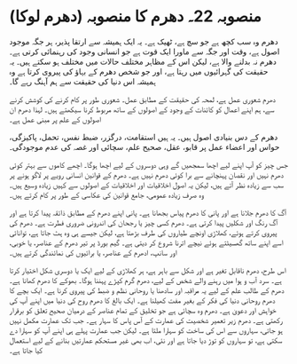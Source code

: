 # منصوبہ 22۔ دھرم کا منصوبہ (دھرم لوکا)

دھرم وہ سب کچھ ہے جو سچ ہے، ٹھیک ہے۔ یہ ایک ہمیشہ سے ارتقا پذیر، ہر جگہ موجود اصول ہے، وقت اور جگہ سے ماورا ایک قوت ہے جو انسانی وجود کی رہنمائی کرتی ہے۔ دھرم نہ بدلنے والا ہے، لیکن اس کے مظاہر مختلف حالات میں مختلف ہو سکتے ہیں۔ یہ حقیقت کی گہرائیوں میں رہتا ہے، اور جو شخص دھرم کے بہاؤ کی پیروی کرتا ہے وہ ہمیشہ اس دنیا کی حقیقت سے ہم آہنگ رہے گا۔

دھرم شعوری عمل ہے، لمحہ کی حقیقت کے مطابق عمل۔ شعوری طور پر کام کرنے کی کوشش کرنے سے، ہم اپنے اعمال کو کائنات کے وجود کے اصولوں کے ساتھ مربوط کرنا سیکھتے ہیں۔ لہذا دھرم ان اصولوں کے علم پر مبنی عمل ہے۔

دھرم کے دس بنیادی اصول ہیں۔ یہ ہیں استقامت، درگزر، ضبط نفس، تحمل، پاکیزگی، حواس اور اعضاء عمل پر قابو، عقل، صحیح علم، سچائی اور غصہ کی عدم موجودگی۔

جس چیز کو آپ اپنے لیے اچھا سمجھیں گے وہی دوسروں کے لیے اچھا ہوگا۔ اچھے کاموں سے بہتر کوئی دھرم نہیں اور نقصان پہنچانے سے برا کوئی دھرم نہیں ہے۔ دھرم کے قوانین انسانی رویے پر لاگو ہونے پر سب سے زیادہ نظر آتے ہیں، لیکن یہ اصول اخلاقیات اور اخلاقیات کے اصولوں سے کہیں زیادہ وسیع ہیں۔ وہ صرف زیادہ عمومی، جامع قوانین کی عکاسی کے طور پر کام کرتے ہیں۔

آگ کا دھرم جلانا ہے اور پانی کا دھرم پیاس بجھانا ہے۔ پانی اپنے دھرم کے مطابق ذائقہ پیدا کرتا ہے اور آگ رنگ اور شکلیں پیدا کرتی ہے۔ دھرم کسی چیز یا رجحان کی اندرونی ضروری فطرت ہے۔ دھرم کی پیروی کرتے ہوئے، کھلاڑی اونچے طیاروں کی طرف بڑھتا ہے، لیکن جیسے ہی وہ ہٹ جاتا ہے، توانائی اسے اپنے ساتھ گھسیٹتے ہوئے نیچے اترنا شروع کر دیتی ہے۔ گیم بورڈ پر تیر دھرم کے عناصر، یا خوبی، اور سانپ، ادھرم کے عناصر، یا برائیوں کی نمائندگی کرتے ہیں۔

اس طرح، دھرم ناقابل تغیر ہے اور شکل سے باہر ہے، ہر کھلاڑی کے لیے ایک یا دوسری شکل اختیار کرتا ہے۔ سرد آب و ہوا میں رہنے والے شخص کے لیے، دھرم گرم کپڑے پہننا ہوگا۔ بھوکے کا دھرم کھانا ہے۔ دھرم کے طالب علم کے لیے یہ مراقبہ اور سادھنا یا روحانی نظم و ضبط کی پیروی کرنا ہے۔ ایک بچے کا دھرم روحانی دنیا کی فکر کے بغیر مفت کھیلنا ہے۔ ایک بالغ کا دھرم روح کی دنیا میں اپنے آپ کی خواہش اور دعویٰ ہے۔ دھرم وہ سچائی ہے جو تخلیق کے تمام عناصر کے درمیان صحیح تعلق کو برقرار رکھتی ہے۔ دھرم زیر تعمیر شخصیت کی عمارت کے آس پاس کا سہار ہے۔ جب تک عمارت مکمل نہیں ہو جاتی، سہاروں سے اس کی ساخت کو سہارا ملتا ہے۔ لیکن جب عمارت پہلے ہی اپنے آپ کو سہارا دے سکتی ہے، تو سہاروں کو توڑ دیا جاتا ہے اور نئی، اب بھی غیر مستحکم عمارتیں بنانے کے لیے استعمال کیا جاتا ہے۔
